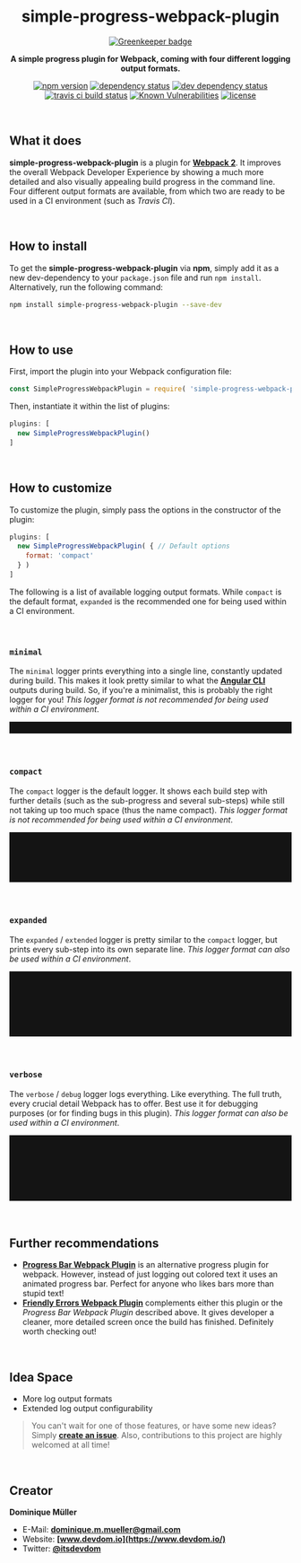 <div align="center">

# simple-progress-webpack-plugin

[![Greenkeeper badge](https://badges.greenkeeper.io/dominique-mueller/simple-progress-webpack-plugin.svg)](https://greenkeeper.io/)

**A simple progress plugin for Webpack, coming with four different logging output formats.**

[![npm version](https://img.shields.io/npm/v/simple-progress-webpack-plugin.svg?maxAge=3600&style=flat)](https://www.npmjs.com/package/simple-progress-webpack-plugin)
[![dependency status](https://img.shields.io/david/dominique-mueller/simple-progress-webpack-plugin.svg?maxAge=3600&style=flat)](https://david-dm.org/dominique-mueller/simple-progress-webpack-plugin)
[![dev dependency status](https://img.shields.io/david/dev/dominique-mueller/simple-progress-webpack-plugin.svg?maxAge=3600&style=flat)](https://david-dm.org/dominique-mueller/simple-progress-webpack-plugin?type=dev)
[![travis ci build status](https://img.shields.io/travis/dominique-mueller/simple-progress-webpack-plugin/master.svg?maxAge=3600&style=flat)](https://travis-ci.org/dominique-mueller/simple-progress-webpack-plugin)
[![Known Vulnerabilities](https://snyk.io/test/github/dominique-mueller/simple-progress-webpack-plugin/badge.svg)](https://snyk.io/test/github/dominique-mueller/simple-progress-webpack-plugin)
[![license](https://img.shields.io/npm/l/simple-progress-webpack-plugin.svg?maxAge=3600&style=flat)](https://github.com/dominique-mueller/simple-progress-webpack-plugin/LICENSE)

</div>

<br>

## What it does

**simple-progress-webpack-plugin** is a plugin for **[Webpack 2](https://webpack.js.org/)**. It improves the overall Webpack Developer
Experience by showing a much more detailed and also visually appealing build progress in the command line. Four different output formats are
available, from which two are ready to be used in a CI environment (such as *Travis CI*).

<br>

## How to install

To get the **simple-progress-webpack-plugin** via **npm**, simply add it as a new dev-dependency to your `package.json` file and run `npm
install`. Alternatively, run the following command:

``` bash
npm install simple-progress-webpack-plugin --save-dev
```

<br>

## How to use

First, import the plugin into your Webpack configuration file:

``` javascript
const SimpleProgressWebpackPlugin = require( 'simple-progress-webpack-plugin' );
```

Then, instantiate it within the list of plugins:

``` javascript
plugins: [
  new SimpleProgressWebpackPlugin()
]
```

<br>

## How to customize

To customize the plugin, simply pass the options in the constructor of the plugin:

``` javascript
plugins: [
  new SimpleProgressWebpackPlugin( { // Default options
    format: 'compact'
  } )
]
```

The following is a list of available logging output formats. While `compact` is the default format, `expanded` is the recommended one for
being used within a CI environment.

<br>

### `minimal`

The `minimal` logger prints everything into a single line, constantly updated during build. This makes it look pretty similar to what the
**[Angular CLI](https://github.com/angular/angular-cli)** outputs during build. So, if you're a minimalist, this is probably the right
logger for you! *This logger format is not recommended for being used within a CI environment*.

![Minimal Logger Preview GIF](/docs/minimal-logger-preview.gif?raw=true)

<br>

### `compact`

The `compact` logger is the default logger. It shows each build step with further details (such as the sub-progress and several sub-steps)
while still not taking up too much space (thus the name compact). *This logger format is not recommended for being used within a CI
environment*.

![Compact Logger Preview GIF](/docs/compact-logger-preview.gif?raw=true)

<br>

### `expanded`

The `expanded` / `extended` logger is pretty similar to the `compact` logger, but prints every sub-step into its own separate line. *This
logger format can also be used within a CI environment*.

![Expanded Logger Preview GIF](/docs/expanded-logger-preview.gif?raw=true)

<br>

### `verbose`

The `verbose` / `debug` logger logs everything. Like everything. The full truth, every crucial detail Webpack has to offer. Best use it for
debugging purposes (or for finding bugs in this plugin). *This logger format can also be used within a CI environment*.

![Verbose Logger Preview GIF](/docs/verbose-logger-preview.gif?raw=true)

<br>

## Further recommendations

- **[Progress Bar Webpack Plugin](https://github.com/clessg/progress-bar-webpack-plugin)** is an alternative progress plugin for webpack.
However, instead of just logging out colored text it uses an animated progress bar. Perfect for anyone who likes bars more than stupid text!
- **[Friendly Errors Webpack Plugin](https://github.com/geowarin/friendly-errors-webpack-plugin)** complements either this plugin or the
*Progress Bar Webpack Plugin* described above. It gives developer a cleaner, more detailed screen once the build has finished. Definitely
worth checking out!

<br>

## Idea Space

- More log output formats
- Extended log output configurability

> You can't wait for one of those features, or have some new ideas?<br>Simply **[create an issue](https://github.com/dominique-mueller/simple-progress-webpack-plugin/issues/new)**. Also, contributions to this project are highly welcomed at all time!

<br>

## Creator

**Dominique Müller**

- E-Mail: **[dominique.m.mueller@gmail.com](mailto:dominique.m.mueller@gmail.com)**
- Website: **[www.devdom.io](https://www.devdom.io/)**
- Twitter: **[@itsdevdom](https://twitter.com/itsdevdom)**
